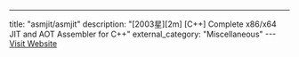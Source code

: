 ---
title: "asmjit/asmjit"
description: "[2003星][2m] [C++]  Complete x86/x64 JIT and AOT Assembler for C++"
external_category: "Miscellaneous"
---[Visit Website](https://github.com/asmjit/asmjit)

